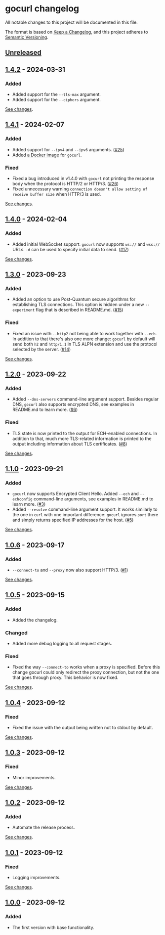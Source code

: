 # gocurl changelog

All notable changes to this project will be documented in this file.

The format is based on [Keep a Changelog][keepachangelog], and this project
adheres to [Semantic Versioning][semver].

[keepachangelog]: https://keepachangelog.com/en/1.0.0/

[semver]: https://semver.org/spec/v2.0.0.html

## [Unreleased]

[unreleased]: https://github.com/ameshkov/gocurl/compare/v1.4.2...HEAD

## [1.4.2] - 2024-03-31

### Added

* Added support for the `--tls-max` argument.
* Added support for the `--ciphers` argument.

[See changes][1.4.2changes].

[1.4.2changes]: https://github.com/ameshkov/gocurl/compare/v1.4.1...v1.4.2

[1.4.2]: https://github.com/ameshkov/gocurl/releases/tag/v1.4.2

## [1.4.1] - 2024-02-07

### Added

* Added support for `--ipv4` and `--ipv6` arguments.  ([#25][#25])
* Added [a Docker image][dockerimage] for `gocurl`.

### Fixed

* Fixed a bug introduced in v1.4.0 with `gocurl` not printing the response body
  when the protocol is HTTP/2 or HTTP/3.  ([#26][#26])
* Fixed unnecessary warning `connection doesn't allow setting of receive buffer
  size` when HTTP/3 is used.

[See changes][1.4.1changes].

[1.4.1changes]: https://github.com/ameshkov/gocurl/compare/v1.4.0...v1.4.1

[1.4.1]: https://github.com/ameshkov/gocurl/releases/tag/v1.4.1

[dockerimage]: https://github.com/ameshkov/gocurl/pkgs/container/gocurl

[#25]: https://github.com/ameshkov/gocurl/issues/25

[#26]: https://github.com/ameshkov/gocurl/issues/26

## [1.4.0] - 2024-02-04

### Added

* Added initial WebSocket support. `gocurl` now supports `ws://` and `wss://`
  URLs. `-d` can be used to specify initial data to send.  ([#17][#17])

[See changes][1.4.0changes].

[1.4.0changes]: https://github.com/ameshkov/gocurl/compare/v1.3.0...v1.4.0

[1.4.0]: https://github.com/ameshkov/gocurl/releases/tag/v1.4.0

[#17]: https://github.com/ameshkov/gocurl/issues/17

## [1.3.0] - 2023-09-23

### Added

* Added an option to use Post-Quantum secure algorithms for establishing TLS
  connections. This option is hidden under a new `--experiment` flag that is
  described in README.md. ([#15][#15])

### Fixed

* Fixed an issue with `--http2` not being able to work together with `--ech`. In
  addition to that there's also one more change: `gocurl` by default will send
  both `h2` and `http/1.1` in TLS ALPN extension and use the protocol selected
  by the server. ([#14][#14])

[See changes][1.3.0changes].

[1.3.0changes]: https://github.com/ameshkov/gocurl/compare/v1.2.0...v1.3.0

[1.3.0]: https://github.com/ameshkov/gocurl/releases/tag/v1.3.0

[#14]: https://github.com/ameshkov/gocurl/issues/14

[#15]: https://github.com/ameshkov/gocurl/issues/15

## [1.2.0] - 2023-09-22

### Added

* Added `--dns-servers` command-line argument support. Besides regular DNS,
  `gocurl` also supports encrypted DNS, see examples in README.md to learn
  more. ([#6][#6])

### Fixed

* TLS state is now printed to the output for ECH-enabled connections. In
  addition to that, much more TLS-related information is printed to the output
  including information about TLS certificates. ([#8][#8])

[See changes][1.2.0changes].

[1.2.0changes]: https://github.com/ameshkov/gocurl/compare/v1.1.0...v1.2.0

[1.2.0]: https://github.com/ameshkov/gocurl/releases/tag/v1.2.0

[#6]: https://github.com/ameshkov/gocurl/issues/6

[#8]: https://github.com/ameshkov/gocurl/issues/8

## [1.1.0] - 2023-09-21

### Added

* `gocurl` now supports Encrypted Client Hello. Added `--ech` and `--echconfig`
  command-line arguments, see examples in README.md to learn more. ([#3][#3])
* Added `--resolve` command-line argument support. It works similarly to the one
  in `curl` with one important difference: `gocurl` ignores `port` there and
  simply returns specified IP addresses for the host. ([#5][#5])

[See changes][1.1.0changes].

[1.1.0changes]: https://github.com/ameshkov/gocurl/compare/v1.0.6...v1.1.0

[1.1.0]: https://github.com/ameshkov/gocurl/releases/tag/v1.1.0

[#3]: https://github.com/ameshkov/gocurl/issues/3

[#5]: https://github.com/ameshkov/gocurl/issues/5

## [1.0.6] - 2023-09-17

### Added

* `--connect-to` and `--proxy` now also support HTTP/3. ([#1][#1])

[See changes][1.0.6changes].

[1.0.6changes]: https://github.com/ameshkov/gocurl/compare/v1.0.5...v1.0.6

[1.0.6]: https://github.com/ameshkov/gocurl/releases/tag/v1.0.6

[#1]: https://github.com/ameshkov/gocurl/issues/1

## [1.0.5] - 2023-09-15

### Added

* Added the changelog.

### Changed

* Added more debug logging to all request stages.

### Fixed

* Fixed the way `--connect-to` works when a proxy is specified. Before this
  change gocurl could only redirect the proxy connection, but not the one that
  goes through proxy. This behavior is now fixed.

[See changes][1.0.5changes].

[1.0.5changes]: https://github.com/ameshkov/gocurl/compare/v1.0.4...v1.0.5

[1.0.5]: https://github.com/ameshkov/gocurl/releases/tag/v1.0.5

## [1.0.4] - 2023-09-12

### Fixed

* Fixed the issue with the output being written not to stdout by default.

[See changes][1.0.4changes].

[1.0.4changes]: https://github.com/ameshkov/gocurl/compare/v1.0.3...v1.0.4

[1.0.4]: https://github.com/ameshkov/gocurl/releases/tag/v1.0.4

## [1.0.3] - 2023-09-12

### Fixed

* Minor improvements.

[See changes][1.0.3changes].

[1.0.3changes]: https://github.com/ameshkov/gocurl/compare/v1.0.2...v1.0.3

[1.0.3]: https://github.com/ameshkov/gocurl/releases/tag/v1.0.3

## [1.0.2] - 2023-09-12

### Added

* Automate the release process.

[See changes][1.0.2changes].

[1.0.2changes]: https://github.com/ameshkov/gocurl/compare/v1.0.1...v1.0.2

[1.0.2]: https://github.com/ameshkov/gocurl/releases/tag/v1.0.2

## [1.0.1] - 2023-09-12

### Fixed

* Logging improvements.

[See changes][1.0.1changes].

[1.0.1changes]: https://github.com/ameshkov/gocurl/compare/v1.0.0...v1.0.1

[1.0.1]: https://github.com/ameshkov/gocurl/releases/tag/v1.0.1

## [1.0.0] - 2023-09-12

### Added

* The first version with base functionality.

[1.0.0]: https://github.com/ameshkov/gocurl/releases/tag/v1.0.0